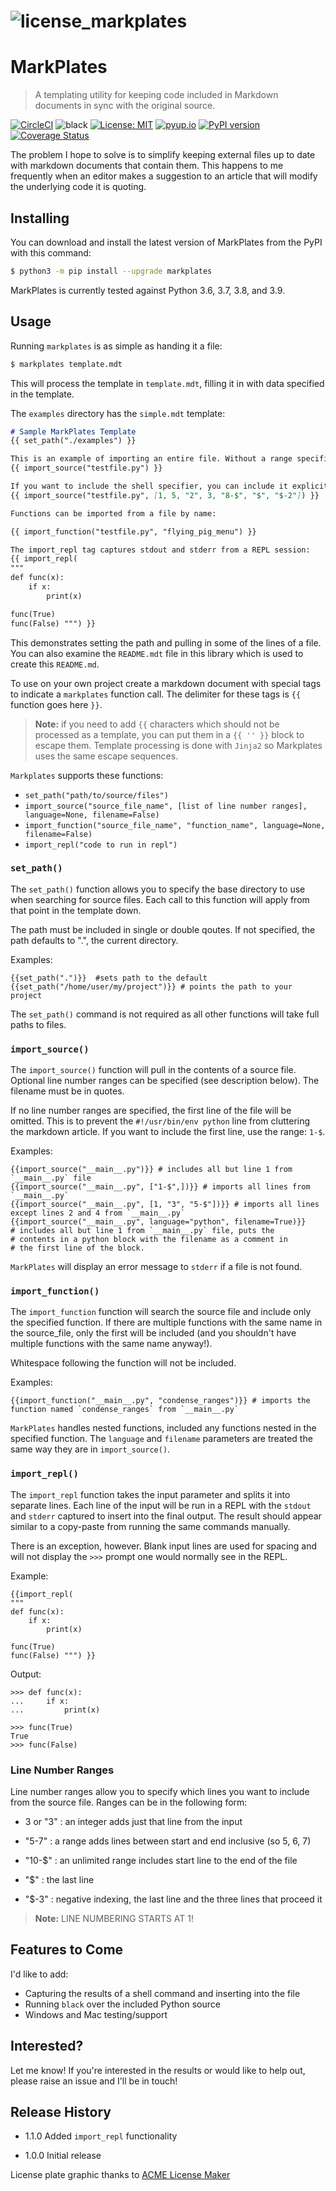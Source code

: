 # ![license_markplates](https://raw.githubusercontent.com/jima80525/markplates/master/license_markplates.jpg)

# MarkPlates

> A templating utility for keeping code included in Markdown documents in sync with the original source.

[![CircleCI](https://circleci.com/gh/jima80525/markplates.svg?style=svg)](https://circleci.com/gh/jima80525/markplates) ![black](https://img.shields.io/badge/code%20style-black-000000.svg) [![License: MIT](https://img.shields.io/badge/License-MIT-yellow.svg)](https://opensource.org/licenses/MIT) [![pyup.io](https://pyup.io/repos/github/jima80525/markplates/shield.svg)](https://pyup.io/account/repos/github/jima80525/markplates/) [![PyPI version](https://badge.fury.io/py/markplates.svg)](https://badge.fury.io/py/markplates) [![Coverage Status](https://coveralls.io/repos/github/jima80525/markplates/badge.svg?branch=master)](https://coveralls.io/github/jima80525/markplates?branch=master)

The problem I hope to solve is to simplify keeping external files up to date with markdown documents that contain them. This happens to me frequently when an editor makes a suggestion to an article that will modify the underlying code it is quoting.

## Installing

You can download and install the latest version of MarkPlates from the PyPI with this command:

```bash
$ python3 -m pip install --upgrade markplates
```

MarkPlates is currently tested against Python 3.6, 3.7, 3.8, and 3.9.

## Usage

Running `markplates` is as simple as handing it a file:

```bash
$ markplates template.mdt
```

This will process the template in `template.mdt`, filling it in with data specified in the template.

The `examples` directory has the `simple.mdt` template:

```markdown
# Sample MarkPlates Template
{{ set_path("./examples") }}

This is an example of importing an entire file. Without a range specified, the first line is skipped to not include the shell specifier. Double blank lines are condensed into single lines:
{{ import_source("testfile.py") }}

If you want to include the shell specifier, you can include it explicitly in a range. This silly example imports some of the lines from the file, demonstrating different ranges. Note that the ranges are compiled into a single list, so over-lapping ranges are only shown once:
{{ import_source("testfile.py", [1, 5, "2", 3, "8-$", "$", "$-2"]) }}

Functions can be imported from a file by name:

{{ import_function("testfile.py", "flying_pig_menu") }}

The import_repl tag captures stdout and stderr from a REPL session:
{{ import_repl(
"""
def func(x):
    if x:
        print(x)

func(True)
func(False) """) }}
```

This demonstrates setting the path and pulling in some of the lines of a file. You can also examine the `README.mdt` file in this library which is used to create this `README.md`.

To use on your own project create a markdown document with special tags to indicate a `markplates` function call.  The delimiter for these tags is `{{` function goes here `}}`.

> **Note:** if you need to add `{{` characters which should not be processed as a template, you can put them in a `{{ '' }}`  block to escape them. Template processing is done with `Jinja2` so Markplates uses the same escape sequences.

`Markplates` supports these functions:

*  `set_path("path/to/source/files")`
* `import_source("source_file_name", [list of line number ranges], language=None, filename=False)`
* `import_function("source_file_name", "function_name", language=None, filename=False)`
* `import_repl("code to run in repl")`

### `set_path()`

The `set_path()` function allows you to specify the base directory to use when searching for source files.  Each call to this function will apply from that point in the template down.

The path must be included in single or double qoutes. If not specified, the path defaults to ".", the current directory.

Examples:


```
{{set_path(".")}}  #sets path to the default
{{set_path("/home/user/my/project")}} # points the path to your project
```

The `set_path()` command is not required as all other functions will take full paths to files.

### `import_source()`

The `import_source()` function will pull in the contents of a source file.  Optional line number ranges can be specified (see description below). The filename must be in quotes.

If no line number ranges are specified, the first line of the file will be omitted.  This is to prevent the `#!/usr/bin/env python` line from cluttering the markdown article. If you want to include the first line, use the range: `1-$`.

Examples:

```
{{import_source("__main__.py")}} # includes all but line 1 from `__main__.py` file
{{import_source("__main__.py", ["1-$",])}} # imports all lines from `__main__.py`
{{import_source("__main__.py", [1, "3", "5-$"])}} # imports all lines except lines 2 and 4 from `__main__.py`
{{import_source("__main__.py", language="python", filename=True)}} 
# includes all but line 1 from `__main__.py` file, puts the 
# contents in a python block with the filename as a comment in 
# the first line of the block.
```


`MarkPlates` will display an error message to `stderr` if a file is not found.

### `import_function()`

The `import_function` function will search the source file and include only the specified function. If there are multiple functions with the same name in the source_file, only the first will be included (and you shouldn't have multiple functions with the same name anyway!).

Whitespace following the function will not be included.

Examples:

```
{{import_function("__main__.py", "condense_ranges")}} # imports the function named `condense_ranges` from `__main__.py`
```


`MarkPlates` handles nested functions, included any functions nested in the specified function. The `language` and `filename` parameters are treated the same way they are in `import_source()`.

### `import_repl()`

The `import_repl` function takes the input parameter and splits it into separate lines.  Each line of the input will be run in a REPL with the `stdout` and `stderr` captured to insert into the final output. The result should appear similar to a copy-paste from running the same commands manually.

There is an exception, however.  Blank input lines are used for spacing and will not display the `>>>` prompt one would normally see in the REPL.

Example:

```
{{import_repl(
"""
def func(x):
    if x:
        print(x)

func(True)
func(False) """) }}
```


Output:
```
>>> def func(x):
...     if x:
...         print(x)

>>> func(True)
True
>>> func(False)

```

### Line Number Ranges

Line number ranges allow you to specify which lines you want to include from the source file.   Ranges can be in the following form:

* 3 or "3" : an integer adds just that line from the input

* "5-7" : a range adds lines between start and end inclusive (so 5, 6, 7)

* "10-$" : an unlimited range includes start line to the end of the file

* "$" : the last line

* "$-3" : negative indexing, the last line and the three lines that proceed it

> **Note:** LINE NUMBERING STARTS AT 1!

## Features to Come

I'd like to add:

* Capturing the results of a shell command and inserting into the file
* Running `black` over the included Python source
* Windows and Mac testing/support

## Interested?

Let me know!  If you're interested in the results or would like to help out, please raise an issue and I'll be in touch!

## Release History

* 1.1.0 Added `import_repl` functionality

* 1.0.0 Initial release

License plate graphic thanks to [ACME License Maker](https://www.acme.com/licensemaker/)
